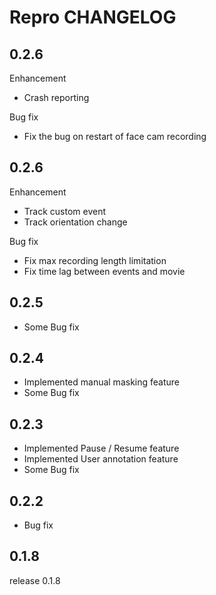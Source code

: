 # Repro CHANGELOG

## 0.2.6

Enhancement

- Crash reporting

Bug fix

- Fix the bug on restart of face cam recording

## 0.2.6

Enhancement

- Track custom event
- Track orientation change

Bug fix

- Fix max recording length limitation
- Fix time lag between events and movie

## 0.2.5

- Some Bug fix

## 0.2.4

- Implemented manual masking feature
- Some Bug fix

## 0.2.3

- Implemented Pause / Resume feature
- Implemented User annotation feature
- Some Bug fix

## 0.2.2

- Bug fix

## 0.1.8

release 0.1.8

